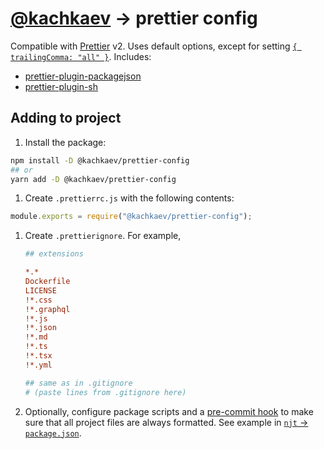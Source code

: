 # [@kachkaev](https://github.com/kachkaev) → prettier config

Compatible with [Prettier](https://www.npmjs.com/package/prettier) v2.
Uses default options, except for setting [`{ trailingComma: "all" }`](https://prettier.io/docs/en/options.html#trailing-commas).
Includes:

- [prettier-plugin-packagejson](https://www.npmjs.com/package/prettier-plugin-packagejson)
- [prettier-plugin-sh](https://www.npmjs.com/package/prettier-plugin-sh)

## Adding to project

1.  Install the package:

```sh
npm install -D @kachkaev/prettier-config
## or
yarn add -D @kachkaev/prettier-config
```

1.  Create `.prettierrc.js` with the following contents:

```js
module.exports = require("@kachkaev/prettier-config");
```

1.  Create `.prettierignore`.
    For example,

    ```ini
    ## extensions
    
    *.*
    Dockerfile
    LICENSE
    !*.css
    !*.graphql
    !*.js
    !*.json
    !*.md
    !*.ts
    !*.tsx
    !*.yml
    
    ## same as in .gitignore
    # (paste lines from .gitignore here)
    ```

1.  Optionally, configure package scripts and a [pre-commit hook](https://prettier.io/docs/en/precommit.html#__docusaurus) to make sure that all project files are always formatted.
    See example in [`njt` → `package.json`](https://github.com/kachkaev/njt/blob/master/package.json).
